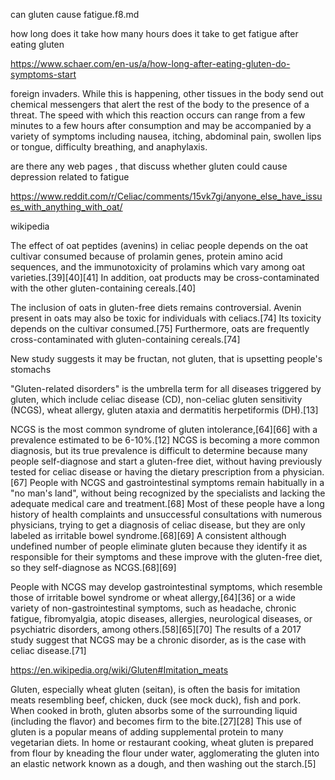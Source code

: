 can gluten cause fatigue.f8.md

how long does it take 
how many hours does it take to get fatigue after eating gluten

https://www.schaer.com/en-us/a/how-long-after-eating-gluten-do-symptoms-start


 foreign invaders. While this is happening, other tissues in the body send out chemical messengers that alert the rest of the body to the presence of a threat. The speed with which this reaction occurs can range from a few minutes to a few hours after consumption and may be accompanied by a variety of symptoms including nausea, itching, abdominal pain, swollen lips or tongue, difficulty breathing, and anaphylaxis.





are there any web pages , that discuss whether gluten could cause depression related to fatigue


https://www.reddit.com/r/Celiac/comments/15vk7gi/anyone_else_have_issues_with_anything_with_oat/



wikipedia

The effect of oat peptides (avenins) in celiac people depends on the oat cultivar consumed because of prolamin genes, protein amino acid sequences, and the immunotoxicity of prolamins which vary among oat varieties.[39][40][41] In addition, oat products may be cross-contaminated with the other gluten-containing cereals.[40]

The inclusion of oats in gluten-free diets remains controversial. Avenin present in oats may also be toxic for individuals with celiacs.[74] Its toxicity depends on the cultivar consumed.[75] Furthermore, oats are frequently cross-contaminated with gluten-containing cereals.[74]

 New study suggests it may be fructan, not gluten, that is upsetting people's stomachs



"Gluten-related disorders" is the umbrella term for all diseases triggered by gluten, which include celiac disease (CD), non-celiac gluten sensitivity (NCGS), wheat allergy, gluten ataxia and dermatitis herpetiformis (DH).[13]

NCGS is the most common syndrome of gluten intolerance,[64][66] with a prevalence estimated to be 6-10%.[12] NCGS is becoming a more common diagnosis, but its true prevalence is difficult to determine because many people self-diagnose and start a gluten-free diet, without having previously tested for celiac disease or having the dietary prescription from a physician.[67] People with NCGS and gastrointestinal symptoms remain habitually in a "no man's land", without being recognized by the specialists and lacking the adequate medical care and treatment.[68] Most of these people have a long history of health complaints and unsuccessful consultations with numerous physicians, trying to get a diagnosis of celiac disease, but they are only labeled as irritable bowel syndrome.[68][69] A consistent although undefined number of people eliminate gluten because they identify it as responsible for their symptoms and these improve with the gluten-free diet, so they self-diagnose as NCGS.[68][69]

People with NCGS may develop gastrointestinal symptoms, which resemble those of irritable bowel syndrome or wheat allergy,[64][36] or a wide variety of non-gastrointestinal symptoms, such as headache, chronic fatigue, fibromyalgia, atopic diseases, allergies, neurological diseases, or psychiatric disorders, among others.[58][65][70] The results of a 2017 study suggest that NCGS may be a chronic disorder, as is the case with celiac disease.[71]




https://en.wikipedia.org/wiki/Gluten#Imitation_meats



Gluten, especially wheat gluten (seitan), is often the basis for imitation meats resembling beef, chicken, duck (see mock duck), fish and pork. When cooked in broth, gluten absorbs some of the surrounding liquid (including the flavor) and becomes firm to the bite.[27][28] This use of gluten is a popular means of adding supplemental protein to many vegetarian diets. In home or restaurant cooking, wheat gluten is prepared from flour by kneading the flour under water, agglomerating the gluten into an elastic network known as a dough, and then washing out the starch.[5]

